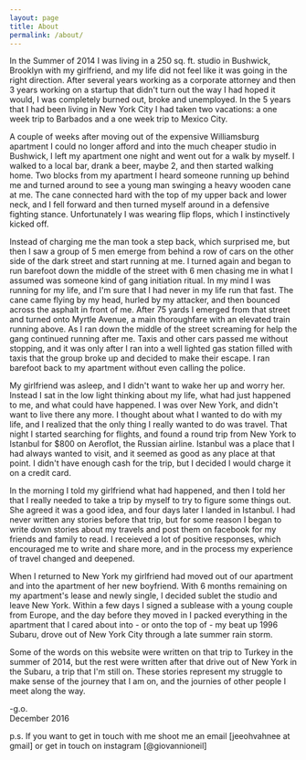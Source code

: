 ```yaml
---
layout: page
title: About
permalink: /about/
---
```


In the Summer of 2014 I was living in a 250 sq. ft. studio in Bushwick, Brooklyn with my girlfriend, and my life did not feel like it was going in the right direction. After several years working as a corporate attorney and then 3 years working on a startup that didn't turn out the way I had hoped it would, I was completely burned out, broke and unemployed. In the 5 years that I had been living in New York City I had taken two vacations: a one week trip to Barbados and a one week trip to Mexico City. 

A couple of weeks after moving out of the expensive Williamsburg apartment I could no longer afford and into the much cheaper studio in Bushwick, I left my apartment one night and went out for a walk by myself. I walked to a local bar, drank a beer, maybe 2, and then started walking home. Two blocks from my apartment I heard someone running up behind me and turned around to see a young man swinging a heavy wooden cane at me. The cane connected hard with the top of my upper back and lower neck, and I fell forward and then turned myself around in a defensive fighting stance.  Unfortunately I was wearing flip flops, which I instinctively kicked off. 

Instead of charging me the man took a step back, which surprised me, but then I saw a group of 5 men emerge from behind a row of cars on the other side of the dark street and start running at me. I turned again and began to run barefoot down the middle of the street with 6 men chasing me in what I assumed was someone kind of gang initiation ritual. In my mind I was running for my life, and I'm sure that I had never in my life run that fast. The cane came flying by my head, hurled by my attacker, and then bounced across the asphalt in front of me. After 75 yards I emerged from that street and turned onto Myrtle Avenue, a main thoroughfare with an elevated train running above. As I ran down the middle of the street screaming for help the gang continued running after me.  Taxis and other cars passed me without stopping, and it was only after I ran into a well lighted gas station filled with taxis that the group broke up and decided to make their escape. I ran barefoot back to my apartment without even calling the police.  

My girlfriend was asleep, and I didn't want to wake her up and worry her.  Instead I sat in the low light thinking about my life, what had just happened to me, and what could have happened. I was over New York, and didn't want to live there any more. I thought about what I wanted to do with my life, and I realized that the only thing I really wanted to do was travel. That night I started searching for flights, and found a round trip from New York to Istanbul for $800 on Aeroflot, the Russian airline. Istanbul was a place that I had always wanted to visit, and it seemed as good as any place at that point. I didn't have enough cash for the trip, but I decided I would charge it on a credit card.   

In the morning I told my girlfriend what had happened, and then I told her that I really needed to take a trip by myself to try to figure some things out. She agreed it was a good idea, and four days later I landed in Istanbul. I had never written any stories before that trip, but for some reason I began to write down stories about my travels and post them on facebook for my friends and family to read. I receieved a lot of positive responses, which encouraged me to write and share more, and in the process my experience of travel changed and deepened.

When I returned to New York my girlfriend had moved out of our apartment and into the apartment of her new boyfriend. With 6 months remaining on my apartment's lease and newly single, I decided sublet the studio and leave New York. Within a few days I signed a sublease with a young couple from Europe, and the day before they moved in I packed everything in the apartment that I cared about into - or onto the top of - my beat up 1996 Subaru, drove out of New York City through a late summer rain storm.

Some of the words on this website were written on that trip to Turkey in the summer of 2014, but the rest were written after that drive out of New York in the Subaru, a trip that I'm still on. These stories represent my struggle to make sense of the journey that I am on, and the journies of other people I meet along the way. 

-g.o.  
December 2016  

p.s. If you want to get in touch with me shoot me an email [jeeohvahnee at gmail] or get in touch on instagram [@giovannioneil]
